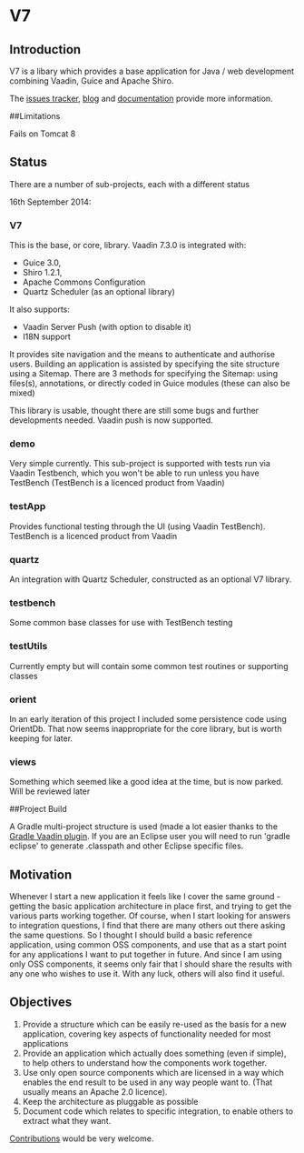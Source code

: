 # V7

## Introduction
V7 is a libary which provides a base application for Java / web development combining Vaadin, Guice and Apache Shiro.

The [issues tracker](https://github.com/davidsowerby/v7/issues?milestone=7&state=open), [blog](http://rndjava.blogspot.co.uk/) and [documentation](https://sites.google.com/site/q3cjava/home) provide more information.  

##Limitations

Fails on Tomcat 8

## Status

There are a number of sub-projects, each with a different status

16th September 2014:


### V7

This is the base, or core, library.  Vaadin 7.3.0 is integrated with:

* Guice 3.0, 
* Shiro 1.2.1, 
* Apache Commons Configuration
* Quartz Scheduler (as an optional library)

It also supports:

* Vaadin Server Push (with option to disable it)
* I18N support

It provides site navigation and the means to authenticate and authorise users. 
Building an application is assisted by specifying the site structure using a Sitemap.  There are 3 methods for specifying the Sitemap: using files(s), annotations, or directly coded in Guice modules (these can also be mixed)

This library is usable, thought there are still some bugs and further developments needed.  Vaadin push is now supported.


### demo

Very simple currently.  This sub-project is supported with tests run via Vaadin Testbench, which you won't be able to run unless you have TestBench (TestBench is a licenced product from Vaadin)

### testApp

Provides functional testing through the UI (using Vaadin TestBench). TestBench is a licenced product from Vaadin

### quartz

An integration with Quartz Scheduler, constructed as an optional V7 library.

### testbench

Some common base classes for use with TestBench testing

### testUtils

Currently empty but will contain some common test routines or supporting classes

### orient

In an early iteration of this project I included some persistence code using OrientDb.  That now seems inappropriate for the core library, but is worth keeping for later.

### views

Something which seemed like a good idea at the time, but is now parked. Will be reviewed later

##Project Build

A Gradle multi-project structure is used (made a lot easier thanks to the [Gradle Vaadin plugin](https://github.com/johndevs/gradle-vaadin-plugin).  If you are an Eclipse user you will need to run 'gradle eclipse' to generate .classpath and other Eclipse specific files. 


## Motivation
Whenever I start a new application it feels like I cover the same ground - getting the basic application architecture in place first, and trying to get the various parts working together.  Of course, when I start looking for answers to integration questions, I find that there are many others out there asking the same questions.  So I thought I should build a basic reference application, using common OSS components, and use that as a start point for any applications I want to put together in future.  And since I am using only OSS components, it seems only fair that I should share the results with any one who wishes to use it.  With any luck, others will also find it useful.

## Objectives

1. Provide a structure which can be easily re-used as the basis for a new application, covering key aspects of functionality needed for most applications
1. Provide an application which actually does something (even if simple), to help others to understand how the components work together.
1. Use only open source components which are licensed in a way which enables the end result to be used in any way people want to.  (That usually means an Apache 2.0 licence).
1. Keep the architecture as pluggable as possible
1. Document code which relates to specific integration, to enable others to extract what they want.







[Contributions](https://sites.google.com/site/q3cjava/#TOC-Contributions) would be very welcome.
